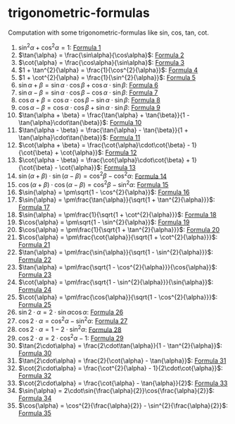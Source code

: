 # trigonometric-formulas

Computation with some trigonometric-formulas like sin, cos, tan, cot.


1. $\sin^{2}\alpha + \cos^{2}\alpha = 1$: [Formula 1](./formula1/README.md)
2. $\tan{\alpha} = \frac{\sin\alpha}{\cos\alpha}$: [Formula 2](./formula2/README.md)
3. $\cot{\alpha} = \frac{\cos\alpha}{\sin\alpha}$: [Formula 3](./formula3/README.md)
4. $1 + \tan^{2}{\alpha} = \frac{1}{\cos^{2}{\alpha}}$: [Formula 4](./formula4/README.md)
5. $1 + \cot^{2}{\alpha} = \frac{1}{\sin^{2}{\alpha}}$: [Formula 5](./formula5/README.md)
6. $\sin{\alpha + \beta} = \sin{\alpha}\cdot\cos{\beta} + \cos{\alpha}\cdot\sin{\beta}$: [Formula 6](./formula6/README.md)
7. $\sin{\alpha - \beta} = \sin{\alpha}\cdot\cos{\beta} - \cos{\alpha}\cdot\sin{\beta}$: [Formula 7](./formula7/README.md)
8. $\cos{\alpha + \beta} = \cos{\alpha}\cdot\cos{\beta} - \sin{\alpha}\cdot\sin{\beta}$: [Formula 8](./formula8/README.md)
9. $\cos{\alpha - \beta} = \cos{\alpha}\cdot\cos{\beta} + \sin{\alpha}\cdot\sin{\beta}$: [Formula 9](./formula9/README.md)
10. $\tan{\alpha + \beta} = \frac{\tan{\alpha} + \tan{\beta}}{1 - \tan{\alpha}\cdot\tan{\beta}}$: [Formula 10](./formula10/README.md)
11. $\tan{\alpha - \beta} = \frac{\tan{\alpha} - \tan{\beta}}{1 + \tan{\alpha}\cdot\tan{\beta}}$: [Formula 11](./formula11/README.md)
12. $\cot{\alpha + \beta} = \frac{\cot{\alpha}\cdot\cot{\beta} - 1}{\cot{\beta} + \cot{\alpha}}$: [Formula 12](./formula12/README.md)
13. $\cot{\alpha - \beta} = \frac{\cot{\alpha}\cdot\cot{\beta} + 1}{\cot{\beta} - \cot{\alpha}}$: [Formula 13](./formula13/README.md)
14. $\sin{(\alpha + \beta)}\cdot\sin{(\alpha - \beta)} = \cos^{2}{\beta} - \cos^{2}{\alpha}$: [Formula 14](./formula14/README.md)
15. $\cos{(\alpha + \beta)}\cdot\cos{(\alpha - \beta)} = \cos^{2}{\beta} - \sin^{2}{\alpha}$: [Formula 15](./formula15/README.md)
16. $\sin{\alpha} = \pm\sqrt{1 - \cos^{2}{\alpha}}$: [Formula 16](./formula16/README.md)
17. $\sin{\alpha} = \pm\frac{\tan{\alpha}}{\sqrt{1 + \tan^{2}{\alpha}}}$: [Formula 17](./formula17/README.md)
18. $\sin{\alpha} = \pm\frac{1}{\sqrt{1 + \cot^{2}{\alpha}}}$: [Formula 18](./formula18/README.md)
19. $\cos{\alpha} = \pm\sqrt{1 - \sin^{2}{\alpha}}$: [Formula 19](./formula19/README.md)
20. $\cos{\alpha} = \pm\frac{1}{\sqrt{1 + \tan^{2}{\alpha}}}$: [Formula 20](./formula20/README.md)
21. $\cos{\alpha} = \pm\frac{\cot{\alpha}}{\sqrt{1 + \cot^{2}{\alpha}}}$: [Formula 21](./formula21/README.md)
22. $\tan{\alpha} = \pm\frac{\sin{\alpha}}{\sqrt{1 - \sin^{2}{\alpha}}}$: [Formula 22](./formula22/README.md)
23. $\tan{\alpha} = \pm\frac{\sqrt{1 - \cos^{2}{\alpha}}}{\cos{\alpha}}$: [Formula 23](./formula23/README.md)
24. $\cot{\alpha} = \pm\frac{\sqrt{1 - \sin^{2}{\alpha}}}{\sin{\alpha}}$: [Formula 24](./formula24/README.md)
25. $\cot{\alpha} = \pm\frac{\cos{\alpha}}{\sqrt{1 - \cos^{2}{\alpha}}}$: [Formula 25](./formula25/README.md)
26. $\sin{2\cdot\alpha} = 2\cdot\sin{\alpha}\cos{\alpha}$: [Formula 26](./formula26/README.md)
27. $\cos{2\cdot\alpha} = \cos^{2}{\alpha} - \sin^{2}{\alpha}$: [Formula 27](./formula27/README.md)
28. $\cos{2\cdot\alpha} = 1 - 2\cdot\sin^{2}{\alpha}$: [Formula 28](./formula28/README.md)
29. $\cos{2\cdot\alpha} = 2\cdot\cos^{2}{\alpha} - 1$: [Formula 29](./formula29/README.md)
30. $\tan{2\cdot\alpha} = \frac{2\cdot\tan{\alpha}}{1 - \tan^{2}{\alpha}}$: [Formula 30](./formula30/README.md)
31. $\tan{2\cdot\alpha} = \frac{2}{\cot{\alpha} - \tan{\alpha}}$: [Formula 31](./formula31/README.md)
32. $\cot{2\cdot\alpha} = \frac{\cot^{2}{\alpha} - 1}{2\cdot\cot{\alpha}}$: [Formula 32](./formula32/README.md)
33. $\cot{2\cdot\alpha} = \frac{\cot{\alpha} - \tan{\alpha}}{2}$: [Formula 33](./formula33/README.md)
34. $\sin{\alpha} = 2\cdot\sin{\frac{\alpha}{2}}\cos{\frac{\alpha}{2}}$: [Formula 34](./formula34/README.md)
35. $\cos{\alpha} = \cos^{2}{\frac{\alpha}{2}} - \sin^{2}{\frac{\alpha}{2}}$: [Formula 35](./formula35/README.md)
